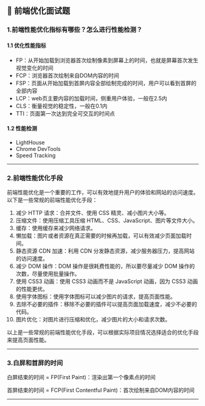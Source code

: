 ## 📒 前端优化面试题

### 1.前端性能优化指标有哪些？怎么进行性能检测？

#### 1.1 优化性能指标

- FP：从开始加载到浏览器首次绘制像素到屏幕上的时间，也就是屏幕首次发生视觉变化的时间
- FCP：浏览器首次绘制来自DOM内容的时间
- FSP：页面从开始加载到首屏内容全部绘制完成的时间，用户可以看到首屏的全部内容
- LCP：web页主要内容的加载时间，侧重用户体验，一般在2.5内
- CLS：衡量视觉的稳定性，一般在0.1内
- TTI：页面第一次达到完全可交互的时间点

#### 1.2 性能检测

- LightHouse
- Chrome DevTools
- Speed Tracking

------

### 2.前端性能优化手段

前端性能优化是一个重要的工作，可以有效地提升用户的体验和网站的访问速度。以下是一些常规的前端性能优化手段：

1. 减少 HTTP 请求：合并文件、使用 CSS 精灵、减小图片大小等。
2. 压缩文件：使用压缩工具压缩 HTML、CSS、JavaScript、图片等文件大小。
3. 缓存：使用缓存来减少网络请求。
4. 懒加载：图片或者资源在真正需要的时候再加载，可以有效减少页面加载时间。
5. 静态资源 CDN 加速：利用 CDN 分发静态资源，减少服务器压力，提高网站的访问速度。
6. 减少 DOM 操作：DOM 操作是很耗费性能的，所以要尽量减少 DOM 操作的次数，尽量使用批量操作。
7. 使用 CSS3 动画：使用 CSS3 动画而不是 JavaScript 动画，因为 CSS3 动画的性能更优。
8. 使用字体图标：使用字体图标可以减少图片的请求，提高页面性能。
9. 去除不必要的插件：移除不必要的插件可以提高页面加载速度，减少不必要的代码。
10. 图片优化：对图片进行压缩和优化，减少图片的大小和请求次数。

以上是一些常规的前端性能优化手段，可以根据实际项目情况选择适合的优化手段来提高页面性能。

------

### 3.白屏和首屏的时间

白屏结束的时间 = FP(First Paint)：渲染出第一个像素点的时间

首屏结束的时间 = FCP(First Contentful Paint)：首次绘制来自DOM内容的时间

------

